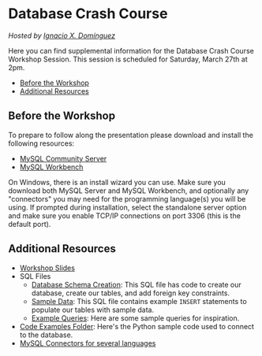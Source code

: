 # Database Crash Course

*Hosted by [Ignacio X. Domínguez](https://people.engr.ncsu.edu/ixdoming/)*

Here you can find supplemental information for the Database Crash Course Workshop Session. This session is scheduled for Saturday, March 27th at 2pm.

* [Before the Workshop](#before-the-workshop)
* [Additional Resources](#additional-resources)


<a name="before-the-workshop"></a>
## Before the Workshop

To prepare to follow along the presentation please download and install the following resources:

* [MySQL Community Server](https://dev.mysql.com/downloads/mysql/)
* [MySQL Workbench](https://dev.mysql.com/downloads/workbench/)

On Windows, there is an install wizard you can use. Make sure you download both MySQL Server and MySQL Workbench, and optionally any "connectors" you may need for the programming language(s) you will be using. If prompted during installation, select the standalone server option and make sure you enable TCP/IP connections on port 3306 (this is the default port).

<a name="additional-resources"></a>
## Additional Resources


* [Workshop Slides](db_session_files/DiamondHacksDBTalk.pdf)
* SQL Files
  * [Database Schema Creation](db_session_files/sql/schema.sql): This SQL file has code to create our database, create our tables, and add foreign key constraints.
  * [Sample Data](db_session_files/sql/sample_data.sql): This SQL file contains example `INSERT` statements to populate our tables with sample data.
  * [Example Queries](db_session_files/sql/queries.sql): Here are some sample queries for inspiration.
* [Code Examples Folder](db_session_files/code_examples): Here's the Python sample code used to connect to the database.
* [MySQL Connectors for several languages](https://dev.mysql.com/doc/connectors/en/)